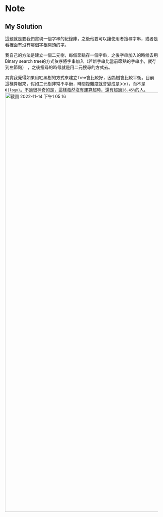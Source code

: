 # Note 

## My Solution

這題就是要我們實現一個字串的紀錄庫，之後他要可以讓使用者搜尋字串，或者是看裡面有沒有哪個字根開頭的字。

我自己的方法是建立一個二元樹，每個節點存一個字串，之後字串加入的時候去用Binary search tree的方式依序將字串加入（若新字串比當前節點的字串小，就存到左節點）
，之後搜尋的時候就是用二元搜尋的方式去。

其實我覺得如果用紅黑樹的方式來建立Tree會比較好，因為樹會比較平衡。目前這樣算起來，假如二元樹非常不平衡，時間複雜度就會變成是`O(n)`，而不是`O(logn)`。不過很神奇的是，這樣竟然沒有運算超時，還有超過`26.45%`的人。
<img width="1379" alt="截圖 2022-11-14 下午1 05 16" src="https://user-images.githubusercontent.com/55487740/201579789-bdf03403-41bf-4679-9457-9364eabcb790.png">
